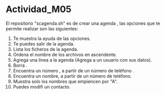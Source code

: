 # Actividad_M05

El  repositorio "scagenda.sh" es de crear una agenda , las opciones que te permite  realizar son las siguientes: 
1. Te muestra la ayuda de las opciones.
2. Te puedes salir de la agenda.
3. Lista los ficheros de la agenda.
4. Ordena  el nombre de los archivos en ascendente.
5.  Agrega  una linea a la agenda (Agrega  a un usuario con sus datos).
6.  Borra .
7.  Encuentra un número , a partir de un número de teléfono .
8. Encuentra un nombre, a partir de un número de teléfono.
9. Muestra solo los nombres que empiencen por "A".
10. Puedes modifi  un contacto.
